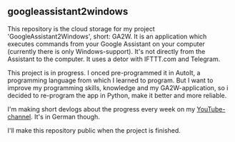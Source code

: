 ## googleassistant2windows

This repository is the cloud storage for my project 'GoogleAssistant2Windows', short: GA2W. It is an application which executes commands from your Google Assistant on your computer (currently there is only Windows-support). It's not directly from the Assistant to the computer. It uses a detor with IFTTT.com and Telegram.

This project is in progress. I onced pre-programmed it in AutoIt, a programming language from which I learned to program. But I want to improve my programming skills, knowledge and my GA2W-application, so i decided to re-program the app in Python, make it better and more reliable.

I'm making short devlogs about the progress every week on my [YouTube-channel](https://www.youtube.com/channel/UCabHmk4jCXkaMCSG3IQuMPA). It's in German though.

I'll make this repository public when the project is finished.

